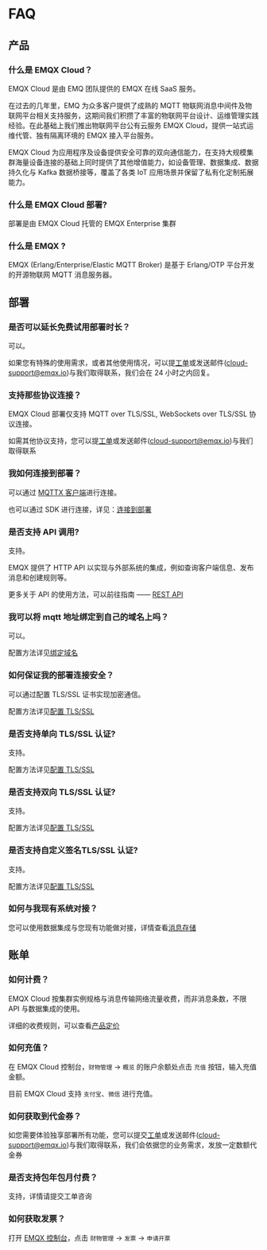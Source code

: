 # FAQ

## 产品

### 什么是 EMQX Cloud？

EMQX Cloud 是由 EMQ 团队提供的 EMQX 在线 SaaS 服务。

在过去的几年里，EMQ 为众多客户提供了成熟的 MQTT 物联网消息中间件及物联网平台相关支持服务，这期间我们积攒了丰富的物联网平台设计、运维管理实践经验。在此基础上我们推出物联网平台公有云服务 EMQX Cloud，提供一站式运维代管、独有隔离环境的 EMQX 接入平台服务。

EMQX Cloud 为应用程序及设备提供安全可靠的双向通信能力，在支持大规模集群海量设备连接的基础上同时提供了其他增值能力，如设备管理、数据集成、数据持久化与 Kafka 数据桥接等，覆盖了各类 IoT 应用场景并保留了私有化定制拓展能力。

### 什么是 EMQX Cloud 部署?

部署是由 EMQX Cloud 托管的 EMQX Enterprise 集群

### 什么是 EMQX ?

EMQX (Erlang/Enterprise/Elastic MQTT Broker) 是基于 Erlang/OTP 平台开发的开源物联网 MQTT 消息服务器。

## 部署

### 是否可以延长免费试用部署时长？

可以。

如果您有特殊的使用需求，或者其他使用情况，可以提[工单](contact.md)或发送邮件(cloud-support@emqx.io)与我们取得联系，我们会在 24 小时之内回复。

### 支持那些协议连接？

EMQX Cloud 部署仅支持 MQTT over TLS/SSL, WebSockets over TLS/SSL 协议连接。

如需其他协议支持，您可以提[工单](contact.md)或发送邮件(cloud-support@emqx.io)与我们取得联系

### 我如何连接到部署？

可以通过 [MQTTX 客户端](https://mqttx.app/zh)进行连接。

也可以通过 SDK 进行连接，详见：[连接到部署](connect_to_deployments/overview.md)

### 是否支持 API 调用?

支持。

EMQX 提供了 HTTP API 以实现与外部系统的集成，例如查询客户端信息、发布消息和创建规则等。

更多关于 API 的使用方法，可以前往指南 —— [REST API](api/api_overview.md)

### 我可以将 mqtt 地址绑定到自己的域名上吗？

可以。

配置方法详见[绑定域名](deployments/bind_domain.md)

### 如何保证我的部署连接安全？

可以通过配置 TLS/SSL 证书实现加密通信。

配置方法详见[配置 TLS/SSL](deployments/tls_ssl.md)

### 是否支持单向 TLS/SSL 认证?

支持。

配置方法详见[配置 TLS/SSL](deployments/tls_ssl.md)

### 是否支持双向 TLS/SSL 认证?

支持。

配置方法详见[配置 TLS/SSL](deployments/tls_ssl.md)

### 是否支持自定义签名TLS/SSL 认证?

支持。

配置方法详见[配置 TLS/SSL](deployments/tls_ssl.md)

### 如何与我现有系统对接？

您可以使用数据集成与您现有功能做对接，详情查看[消息存储](rule_engine/introduction.md)

## 账单
### 如何计费？

EMQX Cloud 按集群实例规格与消息传输网络流量收费，而非消息条数，不限 API 与数据集成的使用。

详细的收费规则，可以查看[产品定价](pricing.md)

### 如何充值？

在 EMQX Cloud 控制台，`财物管理` -> `概览` 的账户余额处点击 `充值` 按钮，输入充值金额。

目前 EMQX Cloud 支持 `支付宝`、`微信` 进行充值。

### 如何获取到代金券？

如您需要体验独享部署所有功能，您可以提交[工单](contact.md)或发送邮件(cloud-support@emqx.io)与我们取得联系，我们会依据您的业务需求，发放一定数额代金券

### 是否支持包年包月付费？

支持，详情请提交工单咨询

### 如何获取发票？

打开 [EMQX 控制台](https://cloud.emqx.com/console)，点击 `财物管理` -> `发票` -> `申请开票`
